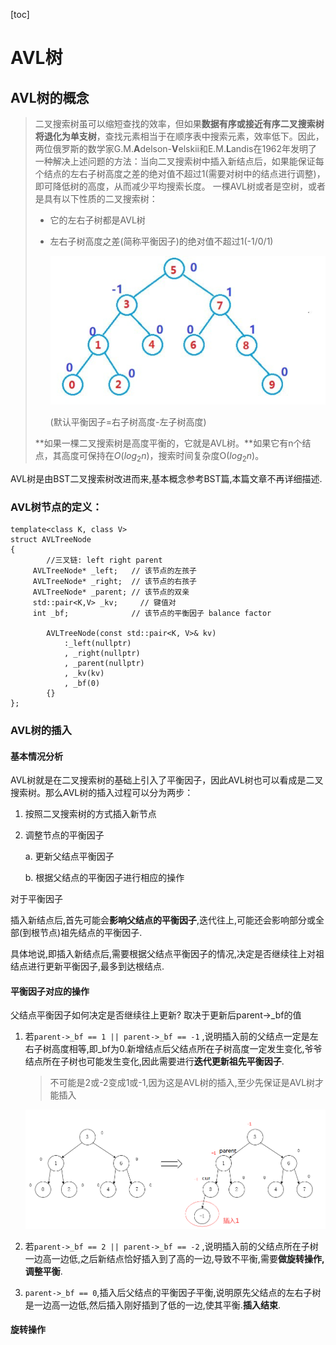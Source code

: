 [toc]



# AVL树

## AVL树的概念 

> 二叉搜索树虽可以缩短查找的效率，但如果**数据有序或接近有序二叉搜索树将退化为单支树**，查找元素相当于在顺序表中搜索元素，效率低下。因此，两位俄罗斯的数学家G.M.**A**delson-**V**elskii和E.M.**L**andis在1962年发明了一种解决上述问题的方法：当向二叉搜索树中插入新结点后，如果能保证每个结点的左右子树高度之差的绝对值不超过1(需要对树中的结点进行调整)，即可降低树的高度，从而减少平均搜索长度。
> 一棵AVL树或者是空树，或者是具有以下性质的二叉搜索树：
>
> - 它的左右子树都是AVL树 
>
> - 左右子树高度之差(简称平衡因子)的绝对值不超过1(-1/0/1)
>
>   ![image-20240821125504112](STL%20%E5%B9%B3%E8%A1%A1%E6%90%9C%E7%B4%A2%E6%A0%91-AVL%E6%A0%91%20C++%E5%AE%9E%E7%8E%B0.assets/image-20240821125504112.png)
>
>   (默认平衡因子=右子树高度-左子树高度)
>
> **如果一棵二叉搜索树是高度平衡的，它就是AVL树。**如果它有n个结点，其高度可保持在$O(log_2 n)$，搜索时间复杂度O($log_2 n$)。



AVL树是由BST二叉搜索树改进而来,基本概念参考BST篇,本篇文章不再详细描述.



### AVL树节点的定义：

```
template<class K, class V> 
struct AVLTreeNode
{
		//三叉链: left right parent
     AVLTreeNode* _left;   // 该节点的左孩子 
     AVLTreeNode* _right;  // 该节点的右孩子 
     AVLTreeNode* _parent; // 该节点的双亲
     std::pair<K,V> _kv;	 // 键值对
     int _bf;              // 该节点的平衡因子 balance factor

		AVLTreeNode(const std::pair<K, V>& kv)
			:_left(nullptr)
			, _right(nullptr)
			, _parent(nullptr)
			, _kv(kv)
			, _bf(0)
		{}
};
```



### AVL树的插入



#### 基本情况分析

AVL树就是在二叉搜索树的基础上引入了平衡因子，因此AVL树也可以看成是二叉搜索树。那么AVL树的插入过程可以分为两步：
1. 按照二叉搜索树的方式插入新节点

2. 调整节点的平衡因子

   a. 更新父结点平衡因子

   b. 根据父结点的平衡因子进行相应的操作



对于平衡因子

插入新结点后,首先可能会**影响父结点的平衡因子**,迭代往上,可能还会影响部分或全部(到根节点)祖先结点的平衡因子.

具体地说,即插入新结点后,需要根据父结点平衡因子的情况,决定是否继续往上对祖结点进行更新平衡因子,最多到达根结点.



#### 平衡因子对应的操作

父结点平衡因子如何决定是否继续往上更新? 取决于更新后parent->_bf的值

1. 若`parent->_bf == 1 || parent->_bf == -1` ,说明插入前的父结点一定是左右子树高度相等,即\_bf为0.新增结点后父结点所在子树高度一定发生变化,爷爷结点所在子树也可能发生变化,因此需要进行**迭代更新祖先平衡因子**.

   > 不可能是2或-2变成1或-1,因为这是AVL树的插入,至少先保证是AVL树才能插入

   ![image-20240821143019855](STL%20%E5%B9%B3%E8%A1%A1%E6%90%9C%E7%B4%A2%E6%A0%91-AVL%E6%A0%91%20C++%E5%AE%9E%E7%8E%B0.assets/image-20240821143019855.png)

2. 若`parent->_bf == 2 || parent->_bf == -2` ,说明插入前的父结点所在子树一边高一边低,之后新结点恰好插入到了高的一边,导致不平衡,需要**做旋转操作,调整平衡**.

3. `parent->_bf == 0`,插入后父结点的平衡因子平衡,说明原先父结点的左右子树是一边高一边低,然后插入刚好插到了低的一边,使其平衡.**插入结束**.



#### 旋转操作